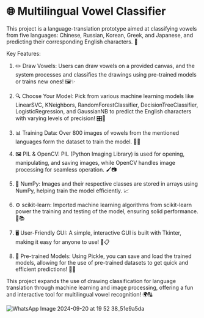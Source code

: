 # 🌐 Multilingual Vowel Classifier
This project is a language-translation prototype aimed at classifying vowels from five languages: Chinese, Russian, Korean, Greek, and Japanese, and predicting their corresponding English characters. 🎯

Key Features:
1. ✏️ Draw Vowels:
Users can draw vowels on a provided canvas, and the system processes and classifies the drawings using pre-trained models or trains new ones! 🖼️✨

2. 🔍 Choose Your Model:
Pick from various machine learning models like LinearSVC, KNeighbors, RandomForestClassifier, DecisionTreeClassifier, LogisticRegression, and GaussianNB to predict the English characters with varying levels of precision! 🎛️🤖

3. 📊 Training Data:
Over 800 images of vowels from the mentioned languages form the dataset to train the model. 📸📝

4. 🖼️ PIL & OpenCV:
PIL (Python Imaging Library) is used for opening, manipulating, and saving images, while OpenCV handles image processing for seamless operation. 🖌️📷

5. 🔢 NumPy:
Images and their respective classes are stored in arrays using NumPy, helping train the model efficiently. 📈

6. ⚙️ scikit-learn:
Imported machine learning algorithms from scikit-learn power the training and testing of the model, ensuring solid performance. 🧠📚

7. 🖥️ User-Friendly GUI:
A simple, interactive GUI is built with Tkinter, making it easy for anyone to use! 🎨📋

8. 💾 Pre-trained Models:
Using Pickle, you can save and load the trained models, allowing for the use of pre-trained datasets to get quick and efficient predictions! 🚀💡

This project expands the use of drawing classification for language translation through machine learning and image processing, offering a fun and interactive tool for multilingual vowel recognition! 🌍🔠

![WhatsApp Image 2024-09-20 at 19 52 38_51e9a5da](https://github.com/user-attachments/assets/7e4991f5-24ef-443c-9076-c0aa14eb28d2)
